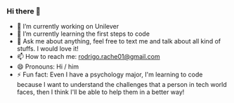 ### Hi there 👋

- 🔭 I’m currently working on Unilever
- 🌱 I’m currently learning the first steps to code
- 💬 Ask me about anything, feel free to text me and talk about all kind of stuffs. I would love it!
- 📫 How to reach me: rodrigo.rache01@gmail.com
- 😄 Pronouns: Hi / him
- ⚡ Fun fact: Even I have a psychology major, I'm learning to code because I want to understand the challenges that a person in tech world faces, then I think I'll be able to help them in a better way!

